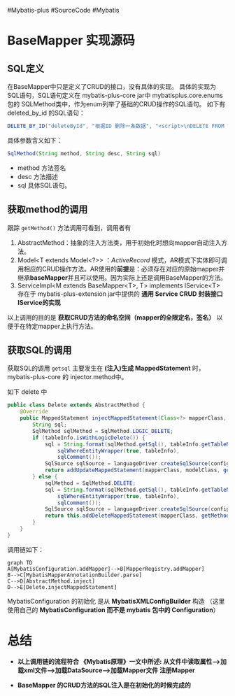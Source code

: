 #Mybatis-plus #SourceCode #Mybatis  

# BaseMapper 实现源码

## SQL定义

在BaseMapper中只是定义了CRUD的接口，没有具体的实现。
具体的实现为SQL语句，SQL语句定义在 mybatis-plus-core jar中 mybatisplus.core.enums包的 SQLMethod类中，作为enum列举了基础的CRUD操作的SQL语句。
如下有 deleted_by_id 的SQL语句：

```java
DELETE_BY_ID("deleteById", "根据ID 删除一条数据", "<script>\nDELETE FROM %s WHERE %s=#{%s}\n</script>"),
```

具体参数含义如下：

```java
SqlMethod(String method, String desc, String sql)
```

- method 方法签名
- desc 方法描述
- sql 具体SQL语句。

## 获取method的调用
跟踪  ```getMethod()``` 方法调用可看到，调用者有

1. AbstractMethod：抽象的注入方法类，用于初始化时想向mapper自动注入方法。
2. Model\<T extends Model\<?\>\> ：*ActiveRecord* 模式，AR模式下实体即可调用相应的CRUD操作方法。AR使用的**前提**是：必须存在对应的原始mapper并继承**baseMapper**并且可以使用。因为实际上还是调用BaseMapper的方法。
3. ServiceImpl\<M extends BaseMapper\<T\>, T\> implements IService\<T\>  存在于 mybatis-plus-extension jar中提供的 **通用 Service CRUD 封装接口 IService的实现**

以上调用的目的是 **获取CRUD方法的命名空间（mapper的全限定名，签名）** 以便于在特定mapper上执行方法。

##  获取SQL的调用

获取SQL的调用 ```getsql``` 主要发生在 **(注入)生成 MappedStatement** 时，mybatis-plus-core 的 injector.method中。

如下 delete 中

```java
public class Delete extends AbstractMethod {
    @Override
    public MappedStatement injectMappedStatement(Class<?> mapperClass, Class<?> modelClass, TableInfo tableInfo) {
        String sql;
        SqlMethod sqlMethod = SqlMethod.LOGIC_DELETE;
        if (tableInfo.isWithLogicDelete()) {
            sql = String.format(sqlMethod.getSql(), tableInfo.getTableName(), sqlLogicSet(tableInfo),
                sqlWhereEntityWrapper(true, tableInfo),
                sqlComment());
            SqlSource sqlSource = languageDriver.createSqlSource(configuration, sql, modelClass);
            return addUpdateMappedStatement(mapperClass, modelClass, getMethod(sqlMethod), sqlSource);
        } else {
            sqlMethod = SqlMethod.DELETE;
            sql = String.format(sqlMethod.getSql(), tableInfo.getTableName(),
                sqlWhereEntityWrapper(true, tableInfo),
                sqlComment());
            SqlSource sqlSource = languageDriver.createSqlSource(configuration, sql, modelClass);
            return this.addDeleteMappedStatement(mapperClass, getMethod(sqlMethod), sqlSource);
        }
    }
}
```

调用链如下：
```mermaid
graph TD
A[MybatisConfiguration.addMapper]-->B[MapperRegistry.addMapper]
B-->C[MybatisMapperAnnotationBuilder.parse]
C-->D[AbstractMethod.inject]
D-->E[Delete.injectMappedStatement]
```



MybatisConfiguration 的初始化 是从 **MybatisXMLConfigBuilder** 构造 （这里使用自己的 **MybatisConfiguration 而不是 mybatis 包中的 Configuration**）

# 总结

- **以上调用链的流程符合 《Mybatis原理》一文中所述: 从文件中读取属性-->加载xml文件-->加载DataSource-->加载Mapper文件 注册Mapper**

- **BaseMapper 的CRUD方法的SQL注入是在初始化的时候完成的** 